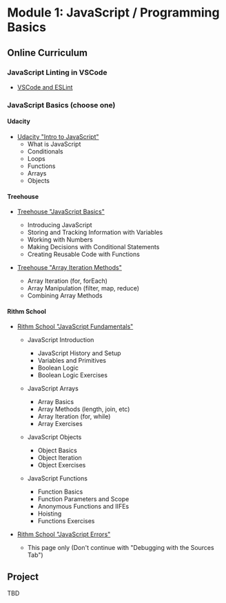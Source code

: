# Module 1: JavaScript / Programming Basics

## Online Curriculum

### JavaScript Linting in VSCode

- [VSCode and ESLint](https://marketplace.visualstudio.com/items?itemName=dbaeumer.vscode-eslint)

### JavaScript Basics (choose one)

#### Udacity
  - [Udacity "Intro to JavaScript"](https://classroom.udacity.com/courses/ud803)
    - What is JavaScript
    - Conditionals
    - Loops
    - Functions
    - Arrays
    - Objects
		
#### Treehouse
  - [Treehouse "JavaScript Basics"](https://teamtreehouse.com/library/javascript-basics)
    - Introducing JavaScript
    - Storing and Tracking Information with Variables
    - Working with Numbers
    - Making Decisions with Conditional Statements
    - Creating Reusable Code with Functions

  - [Treehouse "Array Iteration Methods"](https://teamtreehouse.com/library/javascript-array-iteration-methods)
    - Array Iteration (for, forEach)
    - Array Manipulation (filter, map, reduce)
    - Combining Array Methods

#### Rithm School

  - [Rithm School "JavaScript Fundamentals"](https://www.rithmschool.com/courses/javascript)
    - JavaScript Introduction
      - JavaScript History and Setup
      - Variables and Primitives
      - Boolean Logic
      - Boolean Logic Exercises
	
    - JavaScript Arrays
      - Array Basics  
      - Array Methods (length, join, etc)
      - Array Iteration (for, while)
      - Array Exercises

    - JavaScript Objects
      - Object Basics
      - Object Iteration
      - Object Exercises

    - JavaScript Functions
      - Function Basics
      - Function Parameters and Scope
      - Anonymous Functions and IIFEs
      - Hoisting
      - Functions Exercises

  - [Rithm School "JavaScript Errors"](https://www.rithmschool.com/courses/intermediate-javascript/javascript-debugging-errors)
    - This page only (Don't continue with "Debugging with the Sources Tab")

## Project

TBD